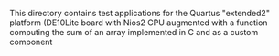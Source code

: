 This directory contains test applications for the Quartus "extended2" platform (DE10Lite board with
Nios2 CPU augmented with a function computing the sum of an array implemented in C and as a custom
component

